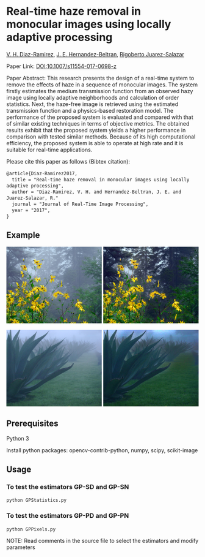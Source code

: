 # Real-time haze removal in monocular images using locally adaptive processing

[V. H. Diaz-Ramirez](https://orcid.org/0000-0002-9331-1777), [J. E. Hernandez-Beltran](https://orcid.org/0000-0002-7043-3093), [Rigoberto Juarez-Salazar](https://orcid.org/0000-0001-6917-7558)

Paper Link: [DOI:10.1007/s11554-017-0698-z](https://doi.org/10.1007/s11554-017-0698-z)

Paper Abstract:
This research presents the design of a real-time system to remove the effects of haze in a sequence of monocular images. The system firstly estimates the medium transmission function from an observed hazy image using locally adaptive neighborhoods and calculation of order statistics. Next, the haze-free image is retrieved using the estimated transmission function and a physics-based restoration model. The performance of the proposed system is evaluated and compared with that of similar existing techniques in terms of objective metrics. The obtained results exhibit that the proposed system yields a higher performance in comparison with tested similar methods. Because of its high computational efficiency, the proposed system is able to operate at high rate and it is suitable for real-time applications.

Please cite this paper as follows (Bibtex citation):

	@article{Diaz-Ramirez2017,		
	  title = "Real-time haze removal in monocular images using locally adaptive processing",
	  author = "Diaz-Ramirez, V. H. and Hernandez-Beltran, J. E. and Juarez-Salazar, R."
	  journal = "Journal of Real-Time Image Processing",
	  year = "2017",
	} 

## Example
<p align="center">
<img src="flores.png" width="250px" height="200px"/>         <img src="proposed_proc_02.png" width="250px" height="200px"/>
<p align="center">
<img src="maguey.png" width="250px" height="200px"/>         <img src="maguey_output.png" width="250px" height="200px"/>	

## Prerequisites
Python 3

Install python packages: 
   opencv-contrib-python, numpy, scipy, scikit-image


## Usage
### To test the estimators GP-SD and GP-SN
	python GPStatistics.py   

### To test the estimators GP-PD and GP-PN
	python GPPixels.py   
	
NOTE: Read comments in the source file to select the estimators and modify parameters	

